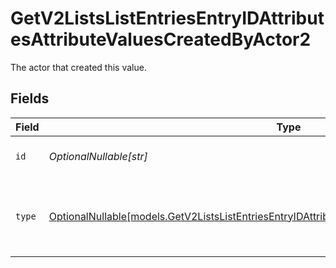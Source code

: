 # GetV2ListsListEntriesEntryIDAttributesAttributeValuesCreatedByActor2

The actor that created this value.


## Fields

| Field                                                                                                                                                                                      | Type                                                                                                                                                                                       | Required                                                                                                                                                                                   | Description                                                                                                                                                                                |
| ------------------------------------------------------------------------------------------------------------------------------------------------------------------------------------------ | ------------------------------------------------------------------------------------------------------------------------------------------------------------------------------------------ | ------------------------------------------------------------------------------------------------------------------------------------------------------------------------------------------ | ------------------------------------------------------------------------------------------------------------------------------------------------------------------------------------------ |
| `id`                                                                                                                                                                                       | *OptionalNullable[str]*                                                                                                                                                                    | :heavy_minus_sign:                                                                                                                                                                         | An ID to identify the actor.                                                                                                                                                               |
| `type`                                                                                                                                                                                     | [OptionalNullable[models.GetV2ListsListEntriesEntryIDAttributesAttributeValuesCreatedByActorType2]](../models/getv2listslistentriesentryidattributesattributevaluescreatedbyactortype2.md) | :heavy_minus_sign:                                                                                                                                                                         | The type of actor. [Read more information on actor types here](/docs/actors).                                                                                                              |